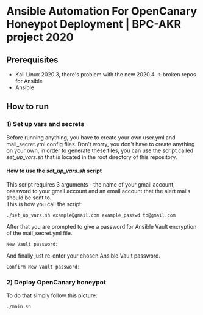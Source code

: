 # Ansible Automation For OpenCanary Honeypot Deployment | BPC-AKR project 2020

## Prerequisites
* Kali Linux 2020.3, there's problem with the new 2020.4 -> broken repos for Ansible
* Ansible

## How to run
### 1) Set up vars and secrets
Before running anything, you have to create your own user.yml and mail_secret.yml config files. Don't worry, you don't have to create anything on your own, in order to generate these files, you can use the script called *set_up_vars.sh* that is located in the root directory of this repository. </br>
#### How to use the *set_up_vars.sh* script
This script requires 3 arguments - the name of your gmail account, password to your gmail account and an email account that the alert mails should be sent to. </br>
This is how you call the script: </br>
```shell
./set_up_vars.sh example@gmail.com example_passwd to@gmail.com
```
After that you are prompted to give a password for Ansible Vault encryption of the mail_secret.yml file. </br>
```shell
New Vault password: 
```
And finally just re-enter your chosen Ansible Vault password. </br>
```shell
Confirm New Vault password: 
```
### 2) Deploy OpenCanary honeypot
To do that simply follow this picture: </br>
```shell
./main.sh
```
